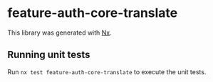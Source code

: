 # feature-auth-core-translate

This library was generated with [Nx](https://nx.dev).

## Running unit tests

Run `nx test feature-auth-core-translate` to execute the unit tests.
